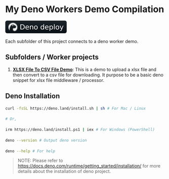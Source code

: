 # My Deno Workers Demo Compilation

[![Deno deploy](./assets/deno-deploy.svg)](https://deno.com/)

Each subfolder of this project connects to a deno worker demo.

## Subfolders / Worker projects

1. **[XLSX File To CSV File Demo](./xlsx2cxv-demo/)**: This is a demo to upload a xlsx file and then convert to a csv file for downloading. It purpose to be a basic deno snippet for xlsx file middleware / processor.

## Deno Installation

```bash
curl -fsSL https://deno.land/install.sh | sh # For Mac / Linux

# Or,

irm https://deno.land/install.ps1 | iex # For Windows (PowerShell)

deno --version # Output deno version

deno --help # For help
```

> NOTE: Please refer to <https://docs.deno.com/runtime/getting_started/installation/> for more details about the installation of deno project.
